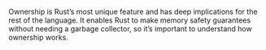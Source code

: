 Ownership is Rust’s most unique feature and has deep implications for the rest of the language. It enables Rust to make memory safety guarantees without needing a garbage collector, so it’s important to understand how ownership works. 